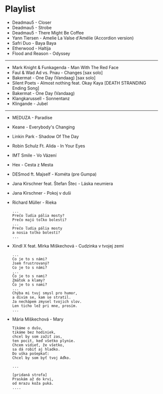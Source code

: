 # Playlist

* Deadmau5 - Closer
* Deadmau5 - Strobe
* Deadmau5 - There Might Be Coffee
* Yann Tiersen - Amelie La Valse d'Amélie (Accordion version)
* Safri Duo - Baya Baya
* Etherwood - Haltija
* Flood and Reason - Odyssey

---

* Mark Knight & Funkagenda - Man With The Red Face
* Faul & Wad Ad vs. Pnau - Changes [sax solo]
* Bakermat - One Day (Vandaag) [sax solo]
* Silent Poets - Almost nothing feat. Okay Kaya [DEATH STRANDING Ending Song]
* Bakermat - One Day (Vandaag)
* Klangkarussell - Sonnentanz
* Klingande - Jubel

---

* MEDUZA - Paradise
* Keane - Everybody's Changing
* Linkin Park - Shadow Of The Day
* Robin Schulz Ft. Alida - In Your Eyes
* IMT Smile - Vo Väzení
* Hex - Cesta z Mesta
* DESmod ft. Majself - Kométa (pre Gumpa) 
* Jana Kirschner feat. Štefan Štec - Láska neumiera
* Jana Kirschner - Pokoj v duši
* Richard Müller - Rieka

      ...
      Prečo ľudia pália mosty?
      Prečo majú toľko bolesti?
      ...
      Prečo ľudia pália mosty
      a nosia toľko bolestí?
      ...

* Xindl X feat. Mirka Miškechová - Cudzinka v tvojej zemi
      
      ...
      Co je to s námi?
      Jsem frustrovaný?
      Co je to s námi?
      ...
      Čo je to s nami?
      Zmätok a klamy?
      Čo je to s nami?
      ...
      Chýba mi tvuj smysl pro humor,  
      a divim se, kam se stratil.
      Ja nechápem zmysel tvojich slov.
      Len ticho lež pri mne, prosím.
      ...

* Mária Miškechová - Mary

      Tikáme o dušu,
      tikáme bez hodiniek,
      chcel by som zažiť zas,
      ten pocit, keď všetko plynie.
      Chcem vidieť, že všetko,
      sa dá robiť aj hladko.
      Do uška pošepkať:
      Chcel by som byť tvoj Aďko.

      ...

      [pridaná strofa]
      Praskám až do krvi,
      od mrazu koža puká.
      ....